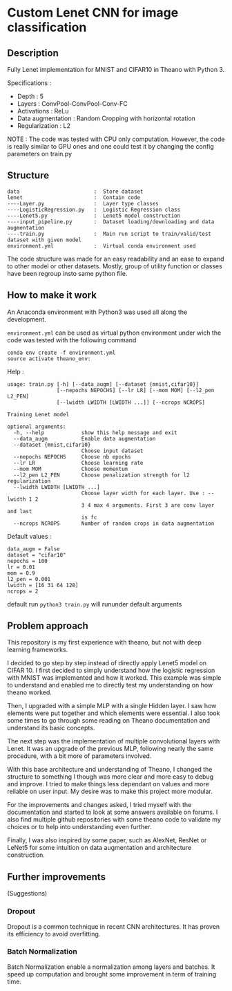 # Custom Lenet CNN for image classification

## Description
Fully Lenet implementation for MNIST and CIFAR10 in Theano with Python 3. 

Specifications :

* Depth : 5
* Layers : ConvPool-ConvPool-Conv-FC
* Activations : ReLu
* Data augmentation : Random Cropping with horizontal rotation
* Regularization : L2

NOTE : The code was tested with CPU only computation. However, the code is really similar to GPU ones and one could test it by changing the config parameters on train.py

## Structure

```
data                        :  Store dataset
lenet                       :  Contain code
----Layer.py                :  Layer type classes
----LogisticRegression.py   :  Logistic Regression class
----Lenet5.py               :  Lenet5 model construction
----input_pipeline.py       :  Dataset loading/downloading and data augmentation
----train.py                :  Main run script to train/valid/test dataset with given model
environment.yml             :  Virtual conda environment used
```

The code structure was made for an easy readability and an ease to expand to other model or other datasets. Mostly, group of utility function or classes have been regroup insto same python file.

## How to make it work
An Anaconda environment with Python3 was used all along the development. 

`environment.yml` can be used as virtual python environment under wich the code was tested with the following command

```
conda env create -f environment.yml
source activate theano_env:
```

Help :

```
usage: train.py [-h] [--data_augm] [--dataset {mnist,cifar10}]
                [--nepochs NEPOCHS] [--lr LR] [--mom MOM] [--l2_pen L2_PEN]
                [--lwidth LWIDTH [LWIDTH ...]] [--ncrops NCROPS]

Training Lenet model

optional arguments:
  -h, --help            show this help message and exit
  --data_augm           Enable data augmentation
  --dataset {mnist,cifar10}
                        Choose input dataset
  --nepochs NEPOCHS     Choose nb epochs
  --lr LR               Choose learning rate
  --mom MOM             Choose momentum
  --l2_pen L2_PEN       Choose penalization strength for l2 regularization
  --lwidth LWIDTH [LWIDTH ...]
                        Choose layer width for each layer. Use : --lwidth 1 2
                        3 4 max 4 arguments. First 3 are conv layer and last
                        is fc
  --ncrops NCROPS       Number of random crops in data augmentation
```
Default values :

```
data_augm = False 
dataset = "cifar10"
nepochs = 100
lr = 0.01
mom = 0.9
l2_pen = 0.001
lwidth = [16 31 64 128]
ncrops = 2
```

default run `python3 train.py` will rununder default arguments

## Problem approach
This repository is my first experience with theano, but not with deep learning frameworks.

I decided to go step by step instead of directly apply Lenet5 model on CIFAR 10. I first decided to simply understand how the logistic regression with MNIST was implemented and how it worked. This example was simple to understand and enabled me to directly test my understanding on how theano worked.

Then, I upgraded with a simple MLP with a single Hidden layer. I saw how elements were put together and which elements were essential. I also took some times to go through some reading on Theano documentation and understand its basic concepts.

The next step was the implementation of multiple convolutional layers with Lenet. It was an upgrade of the previous MLP, following nearly the same procedure, with a bit more of parameters involved. 

With this base architecture and understanding of Theano, I changed the structure to something I though was more clear and more easy to debug and improve. I tried to make things less dependant on values and more reliable on user input. My desire was to make this project more modular.

For the improvements and changes asked, I tried myself with the documentation and started to look at some answers available on forums. I also find multiple github repositories with some theano code to validate my choices or to help into understanding even further.

Finally, I was also inspired by some paper, such as AlexNet, ResNet or LeNet5 for some intuition on data augmentation and architecture construction.

## Further improvements
(Suggestions)
### Dropout
Dropout is a common technique in recent CNN architectures. It has proven its efficiency to avoid overfitting.

### Batch Normalization
Batch Normalization enable a normalization among layers and batches. It speed up computation and brought some improvement in term of training time.
